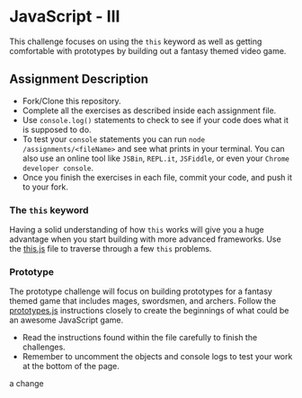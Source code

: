 # JavaScript - III
This challenge focuses on using the `this` keyword as well as getting comfortable with prototypes by building out a fantasy themed video game.   

## Assignment Description

* Fork/Clone this repository.
* Complete all the exercises as described inside each assignment file.
* Use `console.log()` statements to check to see if your code does what it is supposed to do.
* To test your `console` statements you can run `node /assignments/<fileName>` and see what prints in your terminal. You can also use an online tool like `JSBin`, `REPL.it`, `JSFiddle`, or even your `Chrome developer console`.
* Once you finish the exercises in each file, commit your code, and push it to your fork. 

### The `this` keyword
Having a solid understanding of how `this` works will give you a huge advantage when you start building with more advanced frameworks. Use the [this.js](assignments/this.js) file to traverse through a few `this` problems.

### Prototype
The prototype challenge will focus on building prototypes for a fantasy themed game that includes mages, swordsmen, and archers.  Follow the [prototypes.js](assignments/this.js) instructions closely to create the beginnings of what could be an awesome JavaScript game.

* Read the instructions found within the file carefully to finish the challenges. 
* Remember to uncomment the objects and console logs to test your work at the bottom of the page.

a change
